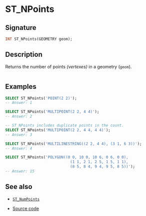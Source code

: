 # ST_NPoints

## Signature

```sql
INT ST_NPoints(GEOMETRY geom);
```

## Description

Returns the number of points *(vertexes)* in a geometry (`geom`).

```{include} sfs-1-2-1.md
```

## Examples

```sql
SELECT ST_NPoints('POINT(2 2)');
-- Answer: 1

SELECT ST_NPoints('MULTIPOINT(2 2, 4 4)');
-- Answer: 2

-- ST_NPoints includes duplicate points in the count.
SELECT ST_NPoints('MULTIPOINT(2 2, 4 4, 4 4)');
-- Answer: 3

SELECT ST_NPoints('MULTILINESTRING((2 2, 4 4), (3 1, 6 3))');
-- Answer: 4

SELECT ST_NPoints('POLYGON((0 0, 10 0, 10 6, 0 6, 0 0),
                             (1 1, 2 1, 2 5, 1 5, 1 1),
                             (8 5, 8 4, 9 4, 9 5, 8 5))');
-- Answer: 15
```

## See also

* [`ST_NumPoints`](../ST_NumPoints)

* <a href="https://github.com/orbisgis/h2gis/blob/master/h2gis-functions/src/main/java/org/h2gis/functions/spatial/properties/ST_NPoints.java" target="_blank">Source code</a>
